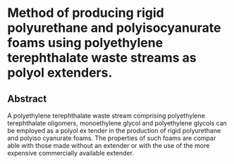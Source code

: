 # Method of producing rigid polyurethane and polyisocyanurate foams using polyethylene terephthalate waste streams as polyol extenders.

## Abstract
A polyethylene terephthalate waste stream comprising polyethylene terephthalate oligomers, monoethylene glycol and polyethylene glycols can be employed as a polyol ex tender in the production of rigid polyurethane and polyiso cyanurate foams. The properties of such foams are compar able with those made without an extender or with the use of the more expensive commercially available extender.